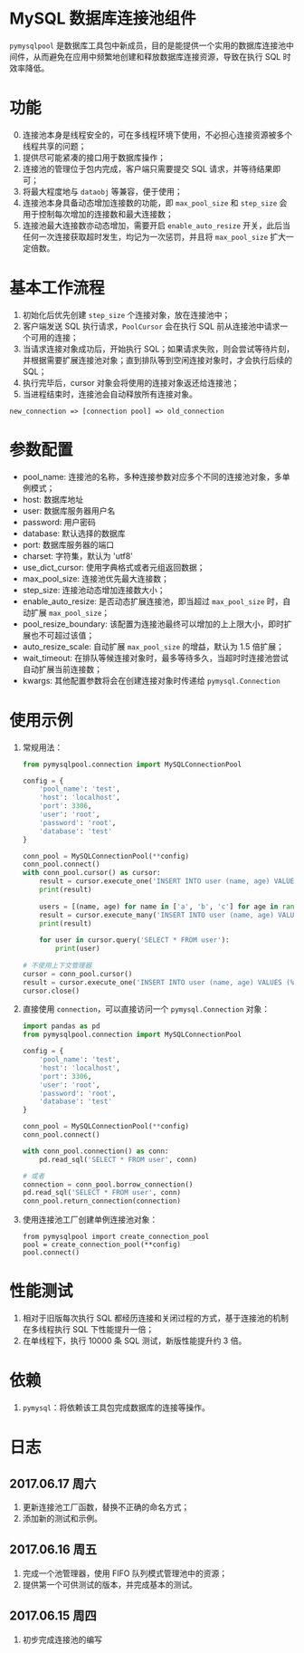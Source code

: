 # MySQL 数据库连接池组件

`pymysqlpool` 是数据库工具包中新成员，目的是能提供一个实用的数据库连接池中间件，从而避免在应用中频繁地创建和释放数据库连接资源，导致在执行 SQL 时效率降低。

# 功能

0. 连接池本身是线程安全的，可在多线程环境下使用，不必担心连接资源被多个线程共享的问题；
1. 提供尽可能紧凑的接口用于数据库操作；
2. 连接池的管理位于包内完成，客户端只需要提交 SQL 请求，并等待结果即可；
3. 将最大程度地与 `dataobj` 等兼容，便于使用；
4. 连接池本身具备动态增加连接数的功能，即 `max_pool_size` 和 `step_size` 会用于控制每次增加的连接数和最大连接数；
5. 连接池最大连接数亦动态增加，需要开启 `enable_auto_resize` 开关，此后当任何一次连接获取超时发生，均记为一次惩罚，并且将 `max_pool_size` 扩大一定倍数。

# 基本工作流程

1. 初始化后优先创建 `step_size` 个连接对象，放在连接池中；
1. 客户端发送 SQL 执行请求，`PoolCursor` 会在执行 SQL 前从连接池中请求一个可用的连接；
1. 当请求连接对象成功后，开始执行 SQL；如果请求失败，则会尝试等待片刻，并根据需要扩展连接池对象；直到排队等到空闲连接对象时，才会执行后续的 SQL；
1. 执行完毕后，cursor 对象会将使用的连接对象返还给连接池；
1. 当进程结束时，连接池会自动释放所有连接对象。

```
new_connection => [connection pool] => old_connection
```

# 参数配置

- pool_name: 连接池的名称，多种连接参数对应多个不同的连接池对象，多单例模式；
- host: 数据库地址
- user: 数据库服务器用户名
- password: 用户密码
- database: 默认选择的数据库
- port: 数据库服务器的端口
- charset: 字符集，默认为 'utf8'
- use_dict_cursor: 使用字典格式或者元组返回数据；
- max_pool_size: 连接池优先最大连接数；
- step_size: 连接池动态增加连接数大小；
- enable_auto_resize: 是否动态扩展连接池，即当超过 `max_pool_size` 时，自动扩展 `max_pool_size`；
- pool_resize_boundary: 该配置为连接池最终可以增加的上上限大小，即时扩展也不可超过该值；
- auto_resize_scale: 自动扩展 `max_pool_size` 的增益，默认为 1.5 倍扩展；
- wait_timeout: 在排队等候连接对象时，最多等待多久，当超时时连接池尝试自动扩展当前连接数；
- kwargs: 其他配置参数将会在创建连接对象时传递给 `pymysql.Connection`

# 使用示例

1. 常规用法：

    ```python
    from pymysqlpool.connection import MySQLConnectionPool
    
    config = {
        'pool_name': 'test',
        'host': 'localhost',
        'port': 3306,
        'user': 'root',
        'password': 'root',
        'database': 'test'
    }
    
    conn_pool = MySQLConnectionPool(**config)
    conn_pool.connect()
    with conn_pool.cursor() as cursor:
        result = cursor.execute_one('INSERT INTO user (name, age) VALUES (%s, %s)', ('test', 20))
        print(result)
        
        users = [(name, age) for name in ['a', 'b', 'c'] for age in range(10, 30)]
        result = cursor.execute_many('INSERT INTO user (name, age) VALUES (%s, %s)', users)
        print(result)
        
        for user in cursor.query('SELECT * FROM user'):
            print(user)
            
    # 不使用上下文管理器
    cursor = conn_pool.cursor()
    result = cursor.execute_one('INSERT INTO user (name, age) VALUES (%s, %s)', ('test', 20))
    cursor.close()
    ```

1. 直接使用 `connection`，可以直接访问一个 `pymysql.Connection` 对象：


    ```python
    import pandas as pd
    from pymysqlpool.connection import MySQLConnectionPool

    config = {
        'pool_name': 'test',
        'host': 'localhost',
        'port': 3306,
        'user': 'root',
        'password': 'root',
        'database': 'test'
    }

    conn_pool = MySQLConnectionPool(**config)
    conn_pool.connect()

    with conn_pool.connection() as conn:
        pd.read_sql('SELECT * FROM user', conn)

    # 或者
    connection = conn_pool.borrow_connection()
    pd.read_sql('SELECT * FROM user', conn)
    conn_pool.return_connection(connection)
    ```

1. 使用连接池工厂创建单例连接池对象：


    ```
    from pymysqlpool import create_connection_pool
    pool = create_connection_pool(**config)
    pool.connect()
    ```

# 性能测试

1. 相对于旧版每次执行 SQL 都经历连接和关闭过程的方式，基于连接池的机制在多线程执行 SQL 下性能提升一倍；
1. 在单线程下，执行 10000 条 SQL 测试，新版性能提升约 3 倍。

# 依赖
1. `pymysql`：将依赖该工具包完成数据库的连接等操作。

# 日志
## 2017.06.17 周六
1. 更新连接池工厂函数，替换不正确的命名方式；
1. 添加新的测试和示例。

## 2017.06.16 周五
1. 完成一个池管理器，使用 FIFO 队列模式管理池中的资源；
1. 提供第一个可供测试的版本，并完成基本的测试。

## 2017.06.15 周四
1. 初步完成连接池的编写